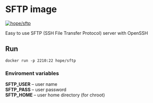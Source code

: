 # SFTP image

[![hope/sftp](https://img.shields.io/badge/docker-hope/sftp-brightgreen.svg)](https://hub.docker.com/r/hope/sftp/)

Easy to use SFTP (SSH File Transfer Protocol) server with OpenSSH

## Run

    docker run -p 2210:22 hope/sftp

### Enviroment variables
    
**SFTP_USER** – user name  
**SFTP_PASS** – user password  
**SFTP_HOME** – user home directory (for chroot)  
